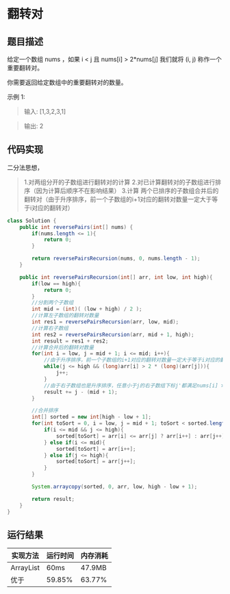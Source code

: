 翻转对
===
题目描述
---
给定一个数组 nums ，如果 i < j 且 nums[i] > 2*nums[j] 我们就将 (i, j) 称作一个重要翻转对。

你需要返回给定数组中的重要翻转对的数量。

示例 1:

>输入: [1,3,2,3,1]

>输出: 2

代码实现
---
二分法思想，
>1.对两组分开的子数组进行翻转对的计算
>2.对已计算翻转对的子数组进行排序（因为计算后顺序不在影响结果）
>3.计算 两个已排序的子数组合并后的 翻转对（由于升序排序，前一个子数组的i+1对应的翻转对数量一定大于等于i对应的翻转对）

```java
class Solution {
    public int reversePairs(int[] nums) {
        if(nums.length <= 1){
            return 0;
        }

        return reversePairsRecursion(nums, 0, nums.length - 1);
    }

    public int reversePairsRecursion(int[] arr, int low, int high){
        if(low == high){
            return 0;
        }
        //分割两个子数组
        int mid = (int)( (low + high) / 2 );
        //计算左子数组的翻转对数量
        int res1 = reversePairsRecursion(arr, low, mid);
        //计算右子数组
        int res2 = reversePairsRecursion(arr, mid + 1, high);
        int result = res1 + res2;
        //计算合并后的翻转对数量
        for(int i = low, j = mid + 1; i <= mid; i++){
            //由于升序排序，前一个子数组的i+1对应的翻转对数量一定大于等于i对应的翻转对
            while(j <= high && (long)arr[i] > 2 * (long)(arr[j])){
                j++;
            }
            //由于右子数组也是升序排序，任意小于j的右子数组下标j'都满足nums[i] > 2 * nums[j'];
            result += j - (mid + 1);
        }

        //合并排序
        int[] sorted = new int[high - low + 1];
        for(int toSort = 0, i = low, j = mid + 1; toSort < sorted.length; toSort++){
            if(i <= mid && j <= high){
                sorted[toSort] = arr[i] <= arr[j] ? arr[i++] : arr[j++];
            } else if(i <= mid){
                sorted[toSort] = arr[i++];
            } else if(j <= high){
                sorted[toSort] = arr[j++];
            }
        }

        System.arraycopy(sorted, 0, arr, low, high - low + 1);

        return result;
    }
}
```


运行结果
---

|实现方法	|  运行时间  |  内存消耗|
|---|---|---|         
|ArrayList|60ms|47.9MB|
|优于|59.85%|63.77%|

